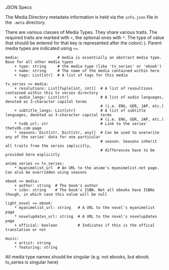 JSON Specs

The Media Directory metadata information is held via the `info.json` file in the `.meta` directory.

There are various classes of Media Types. They share various traits. The required traits are
marked with `+`, the optional ones with `*`. The type of value that should be entered for that key is
represented after the colon(`:`). Parent media types are indicated using `<=`.

    media:                 # media is essentially an abstract media type. Base for all other media types
        + type: string     # the media type (like 'tv_series' or 'ebook')
        + name: string     # The name of the media contained within here
        + tags: List[str]  # A list of tags for this media
    
    tv_series <= media:
        + resolutions: List[Tuple[int, int]]  # A list of resoultions contained within this tv series directory
        + audio_langs: List[str]              # A list of audio languages, denoted as 3-character capital terms
                                              # (i.e. ENG, GER, JAP, etc.)
        + subtitle_langs: List[str]           # A list of subtitle languages, denoted as 3-character capital terms
                                              # (i.e. ENG, GER, JAP, etc.)
        * tvdb_url: str                       # Link to the series' thetvdb.com page
        * seasons: Dict[str, Dict[str, any]]  # Can be used to overwrite any of the series' data for one particular
                                              # season. Seasons inherit all traits from the series implicitly,
                                              # differences have to be provided here explicitly
    
    anime_series <= tv_series:
        * myanimelist_url  # An URL to the anime's myanimelist.net page. Can also be overridden using seasons
        
    ebook <= media:
        + author: string  # The book's author
        + isbn: string    # The book's ISBN. Not all ebooks have ISBNs though, in which case this value will be null
    
    light_novel <= ebook:
        * myanimelist_url: string   # A URL to the novel's myanimelist page
        * novelupdates_url: string  # A URL to the novel's novelupdates page
        + official: boolean         # Indicates if this is the offical translation or not
        
    music:
        + artist: string
        * featuring: string
        
All media type names should be singular (e.g. not ebooks, but ebook. tv_series is singular here)